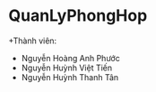 # QuanLyPhongHop

+Thành viên:

- Nguyễn Hoàng Anh Phước
- Nguyễn Huỳnh Việt Tiến
- Nguyễn Huỳnh Thanh Tân
